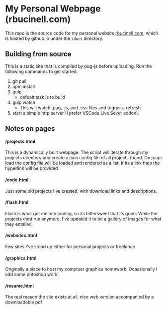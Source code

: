 # My Personal Webpage (rbucinell.com)
This repo is the source code for my personal website [rbucinell.com](http://rbucinell.com), which is hosted by github.io under the `/docs` directory.

## Building from source

This is a static site that is compiled by pug-js before uploading.
Run the following commands to get started.

1. git pull
2. npm install
3. gulp
    * defualt task is to build 
4. gulp watch
    * This will watch .pug, .js, and .css files and trigger a refresh
5. start a simple http server (I prefer VSCode Live Sever addon).

## Notes on pages
#### /projects.html
This is a dynamically built webpage. The script will iterate through my projects directory and create a json config file of all projects found. On page load the config file will be loaded and rendered as a list. If its a link then the hyperlink will be provided

#### /code.html
Just some old projects I've created, with download links and descriptions.

#### /flash.html
Flash is what got me into coding, so its bittersweet that its gone. While the projects dont run anymore, I've updated it to be a gallery of images for what they entailed.

#### /websites.html
Few sites I've stood up either for personal projects or freelance

#### /graphics.html
Originally a place to host my comptuer graphics homework. Ocassionally I add some phtoshop work.

#### /resume.html
The real reason the site exists at all, nice web version accompanied by a downloadable pdf

